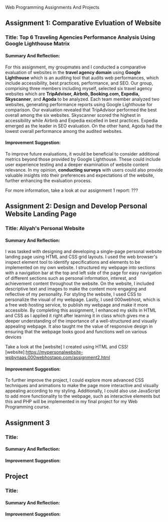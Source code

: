 Web Programming Assignments And Projects

## Assignment 1: Comparative Evluation of Website
### Title: Top 6 Traveling Agencies Performance Analysis Using Google Lighthouse Matrix

#### Summary And Reflection:
For this assignment, my groupmates and I conducted a comparative evaluation of websites in the **travel agency domain** using **Google Lighthouse** which is an auditing tool that audits web performances, which include accessibility, best practices, performance, and SEO. Our group, comprising three members including myself, selected six travel agency websites which are **TripAdvisor, Airbnb, Booking.com, Expedia, Skyscanner**, and **Agoda** to be analyzed. Each team member analyzed two websites, generating performance reports using Google Lighthouse for comparison. Our evaluation revealed that TripAdvisor performed the best overall among the six websites. Skyscanner scored the highest in accessibility while Airbnb and Expedia excelled in best practices. Expedia emerged as the leader in SEO evaluation. On the other hand, Agoda had the lowest overall performance among the audited websites.

#### Improvement Suggestion:
To improve future evaluations, it would be beneficial to consider additional metrics beyond those provided by Google Lighthouse. These could include user experience testing and a deeper examination of website content relevance. In my opinion, **conducting surveys** with users could also provide valuable insights into their preferences and expectations of the website, further enhancing the evaluation process.

For more information, take a look at our assignment 1 report: 
???

## Assignment 2: Design and Develop Personal Website Landing Page
### Title: Aliyah's Personal Website
#### Summary And Reflection:
I was tasked with designing and developing a single-page personal website landing page using HTML and CSS grid layouts. I used the web browser's inspect element tool to identify specifications and elements to be implemented on my own website. I structured my webpage into sections with a navigation bar at the top and left side of the page for easy navigation of different sections such as personal information, interest, and achievement content throughout the website. On the website, I included descriptive text and images to make the content more engaging and reflective of my personality. For styling the website, I used CSS to personalize the visual of my webpage. Lastly, I used 000webhost, which is a free web hosting service, to publish my webpage and make it more accessible. By completing this assignment, I enhanced my skills in HTML and CSS as I applied it right after learning it in class which gives me a deeper understanding of the importance of a well-structured and visually appealing webpage. It also taught me the value of responsive design in ensuring that the webpage looks good and functions well on various devices

Take a look at the [website] I created using HTML and CSS!
[website]:https://mypersonalwebsite-wpbynaas.000webhostapp.com/assignment2.html 

#### Improvement Suggestion:
To further improve the project, I could explore more advanced CSS techniques and animations to make the page more interactive and visually appealing according to my styling. Additionally, I could also use JavaScript to add more functionality to the webpage, such as interactive elements  but this and PHP will be implemented in my final project for my Web Programming course.

## Assignment 3
### Title:
#### Summary And Reflection:

#### Improvement Suggestion:

## Project
### Title:
#### Summary And Reflection:

#### Improvement Suggestion:
